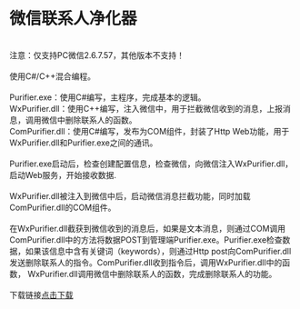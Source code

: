 # 微信联系人净化器
<br/>
注意：仅支持PC微信2.6.7.57，其他版本不支持！<br/>
<br/>
使用C#/C++混合编程。<br/>
<br/>
Purifier.exe：使用C#编写，主程序，完成基本的逻辑。<br/>
WxPurifier.dll：使用C++编写，注入微信中，用于拦截微信收到的消息，上报消息，调用微信中删除联系人的函数。<br/>
ComPurifier.dll：使用C#编写，发布为COM组件，封装了Http Web功能，用于WxPurifier.dll和Purifier.exe之间的通讯。<br/>
<br/>
Purifier.exe启动后，检查创建配置信息，检查微信，向微信注入WxPurifier.dll，启动Web服务，开始接收数据.<br/>
<br/>
WxPurifier.dll被注入到微信中后，启动微信消息拦截功能，同时加载ComPurifier.dll的COM组件。<br/>
<br/>
在WxPurifier.dll截获到微信收到的消息后，如果是文本消息，则通过COM调用ComPurifier.dll中的方法将数据POST到管理端Purifier.exe。Purifier.exe检查数据，如果该信息中含有关键词（keywords），则通过Http post向ComPurifier.dll发送删除联系人的指令。ComPurifier.dll收到指令后，调用WxPurifier.dll中的函数，
WxPurifier.dll调用微信中删除联系人的函数，完成删除联系人的功能。<br/>
<br/>
下载链接<a href="https://raw.githubusercontent.com/zmrbak/WeChatContractPurifier/master/WeChatContractPurifier.7z">点击下载</a>
<br/>






